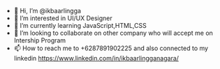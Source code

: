 - 👋 Hi, I’m @ikbaarlingga
- 👀 I’m interested in UI/UX Designer
- 🌱 I’m currently learning JavaScript,HTML,CSS 
- 💞️ I’m looking to collaborate on other company who will accept me on Intership Program
- 📫 How to reach me to +6287891902225 and also connected to my linkedin https://www.linkedin.com/in/ikbaarlingganagara/

<!---
ikbaarlingga/ikbaarlingga is a ✨ special ✨ repository because its `README.md` (this file) appears on your GitHub profile.
You can click the Preview link to take a look at your changes.
--->
